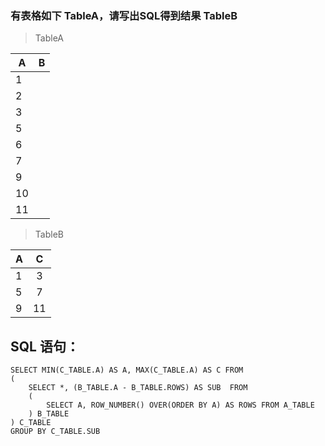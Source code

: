 ### 有表格如下 TableA，请写出SQL得到结果 TableB

> TableA    

  A | B
  ---|:--:
  1 | 
  2 | 
  3 | 
  5 | 
  6 | 
  7 | 
  9 | 
  10 | 
  11 |


> TableB    

  A | C
  ---|:--:
  1 | 3
  5 | 7
  9 | 11

## SQL 语句：

```
SELECT MIN(C_TABLE.A) AS A, MAX(C_TABLE.A) AS C FROM 
(
	SELECT *, (B_TABLE.A - B_TABLE.ROWS) AS SUB  FROM 
	(
		SELECT A, ROW_NUMBER() OVER(ORDER BY A) AS ROWS FROM A_TABLE
	) B_TABLE
) C_TABLE
GROUP BY C_TABLE.SUB
```
